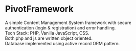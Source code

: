 # PivotFramework
A simple Content Management System framework with secure authentication (login & registration) and error handling.<br>
Tech Stack: PHP, Vanilla JavaScript, CSS. <br>
Both php and js are written object oriented.<br>
Database implemented using active record ORM pattern.  
